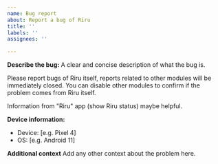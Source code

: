```yaml
---
name: Bug report
about: Report a bug of Riru
title: ''
labels: ''
assignees: ''

---
```


**Describe the bug:**
A clear and concise description of what the bug is.

Please report bugs of Riru itself, reports related to other modules will be immediately closed. You can disable other modules to confirm if the problem comes from Riru itself.

Information from "Riru" app (show Riru status) maybe helpful.

**Device information:**
 - Device: [e.g. Pixel 4]
 - OS: [e.g. Android 11]

**Additional context**
Add any other context about the problem here.
